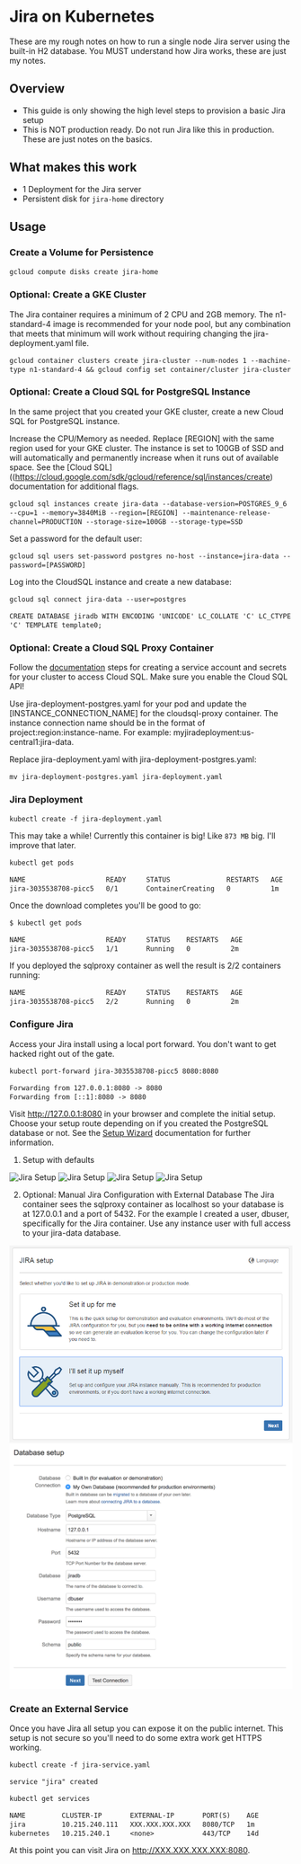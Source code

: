 # Jira on Kubernetes

These are my rough notes on how to run a single node Jira server using the built-in H2 database. You MUST understand how Jira works, these are just my notes.

## Overview

- This guide is only showing the high level steps to provision a basic Jira setup
- This is NOT production ready. Do not run Jira like this in production. These are just notes on the basics.

## What makes this work

- 1 Deployment for the Jira server
- Persistent disk for `jira-home` directory

## Usage

### Create a Volume for Persistence 

```
gcloud compute disks create jira-home
```

### Optional: Create a GKE Cluster 
The Jira container requires a minimum of 2 CPU and 2GB memory. The n1-standard-4 image is recommended for your node pool, but any combination that meets that minimum will work without requiring changing the jira-deployment.yaml file.

```
gcloud container clusters create jira-cluster --num-nodes 1 --machine-type n1-standard-4 && gcloud config set container/cluster jira-cluster
``` 

### Optional: Create a Cloud SQL for PostgreSQL Instance
In the same project that you created your GKE cluster, create a new Cloud SQL for PostgreSQL instance. 

Increase the CPU/Memory as needed. Replace [REGION] with the same region used for your GKE cluster. The instance is set to 100GB of SSD and will automatically and permanently increase when it runs out of available space. See the [Cloud SQL]((https://cloud.google.com/sdk/gcloud/reference/sql/instances/create) documentation for additional flags. 

```
gcloud sql instances create jira-data --database-version=POSTGRES_9_6 --cpu=1 --memory=3840MiB --region=[REGION] --maintenance-release-channel=PRODUCTION --storage-size=100GB --storage-type=SSD
```

Set a password for the default user:
```
gcloud sql users set-password postgres no-host --instance=jira-data --password=[PASSWORD]
```

Log into the CloudSQL instance and create a new database:

```
gcloud sql connect jira-data --user=postgres
```

```
CREATE DATABASE jiradb WITH ENCODING 'UNICODE' LC_COLLATE 'C' LC_CTYPE 'C' TEMPLATE template0;
```

### Optional: Create a Cloud SQL Proxy Container
Follow the [documentation](https://cloud.google.com/sql/docs/postgres/connect-container-engine) steps for creating a service account and secrets for your cluster to access Cloud SQL. Make sure you enable the Cloud SQL API!

Use jira-deployment-postgres.yaml for your pod and update the [INSTANCE_CONNECTION_NAME] for the cloudsql-proxy container. The instance connection name should be in the format of project:region:instance-name. For example: myjiradeployment:us-central1:jira-data.

Replace jira-deployment.yaml with jira-deployment-postgres.yaml:
```
mv jira-deployment-postgres.yaml jira-deployment.yaml 
```

### Jira Deployment

```
kubectl create -f jira-deployment.yaml
```

This may take a while! Currently this container is big! Like `873 MB` big. I'll improve that later.

```
kubectl get pods
```
```
NAME                    READY     STATUS              RESTARTS   AGE
jira-3035538708-picc5   0/1       ContainerCreating   0          1m
```

Once the download completes you'll be good to go:

```
$ kubectl get pods
```
```
NAME                    READY     STATUS    RESTARTS   AGE
jira-3035538708-picc5   1/1       Running   0          2m
```

If you deployed the sqlproxy container as well the result is 2/2 containers running:
```
NAME                    READY     STATUS    RESTARTS   AGE
jira-3035538708-picc5   2/2       Running   0          2m
```

### Configure Jira

Access your Jira install using a local port forward. You don't want to get hacked right out of the gate.

```
kubectl port-forward jira-3035538708-picc5 8080:8080
```
```
Forwarding from 127.0.0.1:8080 -> 8080
Forwarding from [::1]:8080 -> 8080
```

Visit http://127.0.0.1:8080 in your browser and complete the initial setup. Choose your setup route depending on if you created the PostgreSQL database or not. See the [Setup Wizard](https://confluence.atlassian.com/adminjiraserver072/running-the-setup-wizard-828787582.html) documentation for further information.

1. Setup with defaults

![Jira Setup](images/jira-1.png)
![Jira Setup](images/jira-2.png)
![Jira Setup](images/jira-3.png)
![Jira Setup](images/jira-4.png)

2. Optional: Manual Jira Configuration with External Database
The Jira container sees the sqlproxy container as localhost so your database is at 127.0.0.1 and a port of 5432. For the example I created a user, dbuser, specifically for the Jira container. Use any instance user with full access to your jira-data database.

![Jira Setup](images/jira-5.png)
![Jira Setup](images/jira-6.png)

### Create an External Service

Once you have Jira all setup you can expose it on the public internet. This setup is not secure so you'll need to do some extra work get HTTPS working.

```
kubectl create -f jira-service.yaml
```

```
service "jira" created
```

```
kubectl get services
```
```
NAME         CLUSTER-IP       EXTERNAL-IP       PORT(S)    AGE
jira         10.215.240.111   XXX.XXX.XXX.XXX   8080/TCP   1m
kubernetes   10.215.240.1     <none>            443/TCP    14d
```

At this point you can visit Jira on http://XXX.XXX.XXX.XXX:8080.
